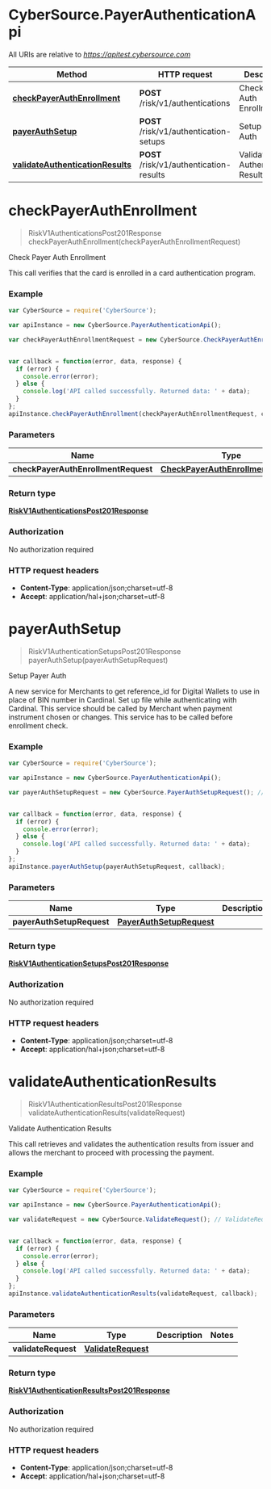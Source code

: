 # CyberSource.PayerAuthenticationApi

All URIs are relative to *https://apitest.cybersource.com*

Method | HTTP request | Description
------------- | ------------- | -------------
[**checkPayerAuthEnrollment**](PayerAuthenticationApi.md#checkPayerAuthEnrollment) | **POST** /risk/v1/authentications | Check Payer Auth Enrollment
[**payerAuthSetup**](PayerAuthenticationApi.md#payerAuthSetup) | **POST** /risk/v1/authentication-setups | Setup Payer Auth
[**validateAuthenticationResults**](PayerAuthenticationApi.md#validateAuthenticationResults) | **POST** /risk/v1/authentication-results | Validate Authentication Results


<a name="checkPayerAuthEnrollment"></a>
# **checkPayerAuthEnrollment**
> RiskV1AuthenticationsPost201Response checkPayerAuthEnrollment(checkPayerAuthEnrollmentRequest)

Check Payer Auth Enrollment

This call verifies that the card is enrolled in a card authentication program.

### Example
```javascript
var CyberSource = require('CyberSource');

var apiInstance = new CyberSource.PayerAuthenticationApi();

var checkPayerAuthEnrollmentRequest = new CyberSource.CheckPayerAuthEnrollmentRequest(); // CheckPayerAuthEnrollmentRequest | 


var callback = function(error, data, response) {
  if (error) {
    console.error(error);
  } else {
    console.log('API called successfully. Returned data: ' + data);
  }
};
apiInstance.checkPayerAuthEnrollment(checkPayerAuthEnrollmentRequest, callback);
```

### Parameters

Name | Type | Description  | Notes
------------- | ------------- | ------------- | -------------
 **checkPayerAuthEnrollmentRequest** | [**CheckPayerAuthEnrollmentRequest**](CheckPayerAuthEnrollmentRequest.md)|  | 

### Return type

[**RiskV1AuthenticationsPost201Response**](RiskV1AuthenticationsPost201Response.md)

### Authorization

No authorization required

### HTTP request headers

 - **Content-Type**: application/json;charset=utf-8
 - **Accept**: application/hal+json;charset=utf-8

<a name="payerAuthSetup"></a>
# **payerAuthSetup**
> RiskV1AuthenticationSetupsPost201Response payerAuthSetup(payerAuthSetupRequest)

Setup Payer Auth

A new service for Merchants to get reference_id for Digital Wallets to use in place of BIN number in Cardinal. Set up file while authenticating with Cardinal. This service should be called by Merchant when payment instrument chosen or changes. This service has to be called before enrollment check.

### Example
```javascript
var CyberSource = require('CyberSource');

var apiInstance = new CyberSource.PayerAuthenticationApi();

var payerAuthSetupRequest = new CyberSource.PayerAuthSetupRequest(); // PayerAuthSetupRequest | 


var callback = function(error, data, response) {
  if (error) {
    console.error(error);
  } else {
    console.log('API called successfully. Returned data: ' + data);
  }
};
apiInstance.payerAuthSetup(payerAuthSetupRequest, callback);
```

### Parameters

Name | Type | Description  | Notes
------------- | ------------- | ------------- | -------------
 **payerAuthSetupRequest** | [**PayerAuthSetupRequest**](PayerAuthSetupRequest.md)|  | 

### Return type

[**RiskV1AuthenticationSetupsPost201Response**](RiskV1AuthenticationSetupsPost201Response.md)

### Authorization

No authorization required

### HTTP request headers

 - **Content-Type**: application/json;charset=utf-8
 - **Accept**: application/hal+json;charset=utf-8

<a name="validateAuthenticationResults"></a>
# **validateAuthenticationResults**
> RiskV1AuthenticationResultsPost201Response validateAuthenticationResults(validateRequest)

Validate Authentication Results

This call retrieves and validates the authentication results from issuer and allows the merchant to proceed with processing the payment. 

### Example
```javascript
var CyberSource = require('CyberSource');

var apiInstance = new CyberSource.PayerAuthenticationApi();

var validateRequest = new CyberSource.ValidateRequest(); // ValidateRequest | 


var callback = function(error, data, response) {
  if (error) {
    console.error(error);
  } else {
    console.log('API called successfully. Returned data: ' + data);
  }
};
apiInstance.validateAuthenticationResults(validateRequest, callback);
```

### Parameters

Name | Type | Description  | Notes
------------- | ------------- | ------------- | -------------
 **validateRequest** | [**ValidateRequest**](ValidateRequest.md)|  | 

### Return type

[**RiskV1AuthenticationResultsPost201Response**](RiskV1AuthenticationResultsPost201Response.md)

### Authorization

No authorization required

### HTTP request headers

 - **Content-Type**: application/json;charset=utf-8
 - **Accept**: application/hal+json;charset=utf-8

